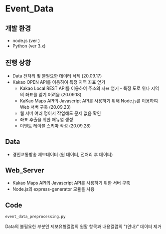 # Event_Data

## 개발 환경
- node.js (ver )
- Python (ver 3.x)

## 진행 상황
- Data 전처리 및 불필요한 데이터 삭제 (20.09.17)
- Kakao OPEN API를 이용하여 특정 지역 좌표 얻기
    - Kakao Local REST API를 이용하여 주소의 자표 얻기 - 특정 도로 위나 지역의 좌표를 얻기 어려움 (20.09.18)
    - KaKao Maps API의 Javascript API를 사용하기 위해 Node.js를 이용하여 Web 서버 구축 (20.09.23)
    - 웹 서버 여러 명이서 작업해도 문제 없음 확인
    - 좌표 추출을 위한 매뉴얼 생성 
    - 이벤트 테이블 스키마 작성 (20.09.28)

## Data
- 경인교통방송 제보데이터 (원 데이터, 전처리 후 데이터)

## Web_Server
- Kakao Maps API의 Javascript API를 사용하기 위한 서버 구축
- Node.js의 express-generator 모듈을 사용

## Code
```
event_data_preprocessing.py
```
Data의 불필요한 부분인 제보유형컬럼의 원활 항목과 내용컬럼의 "(안내)" 데이터 제거
